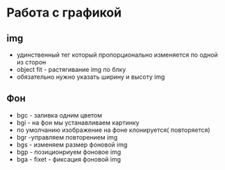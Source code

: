 # Работа с графикой
## img
- удинственный тег который пропорционально изменяется по одной из сторон
- object fit - растягивание img по блку
- обязательно нужно указать ширину и высоту img
## Фон
- bgc - заливка одним цветом
- bgi - на фон мы устанавливаем картинку
 - по умолчанию изображение на фоне клонируется( повторяется)
 - bgr -управляем повторением img 
- bgs - изменяем размер фоновой img
- bgp - позиционриуем фоновое img
- bga - fixet - фиксация фоновой img                                                                                                                                                                                                                                                                                                                                                                                                                                     

